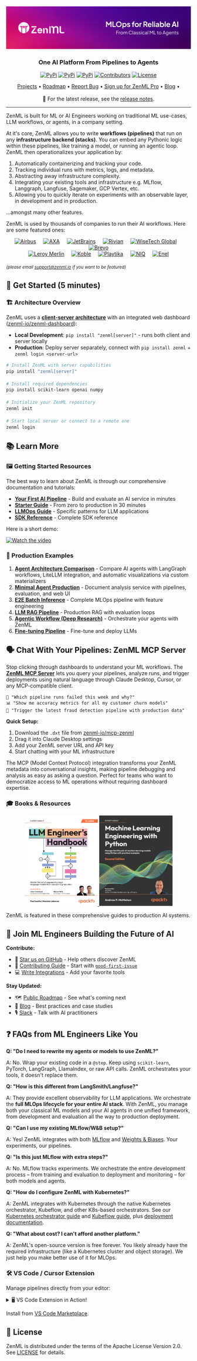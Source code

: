 <div align="center">

  <!-- PROJECT LOGO -->
  <br />
    <a href="https://zenml.io">
      <img src="docs/book/.gitbook/assets/header.png" alt="ZenML Header">
    </a>
  <br />
  <div align="center">
    <h3 align="center">One AI Platform From Pipelines to Agents </h3>
  </div>

  [![PyPi][pypi-shield]][pypi-url]
  [![PyPi][pypiversion-shield]][pypi-url]
  [![PyPi][downloads-shield]][downloads-url]
  [![Contributors][contributors-shield]][contributors-url]
  [![License][license-shield]][license-url]

</div>

<!-- MARKDOWN LINKS & IMAGES -->
[pypi-shield]: https://img.shields.io/pypi/pyversions/zenml?color=281158
[pypi-url]: https://pypi.org/project/zenml/
[pypiversion-shield]: https://img.shields.io/pypi/v/zenml?color=361776
[downloads-shield]: https://img.shields.io/pepy/dt/zenml?color=431D93
[downloads-url]: https://pypi.org/project/zenml/
[contributors-shield]: https://img.shields.io/github/contributors/zenml-io/zenml?color=7A3EF4
[contributors-url]: https://github.com/zenml-io/zenml/graphs/contributors
[license-shield]: https://img.shields.io/github/license/zenml-io/zenml?color=9565F6
[license-url]: https://github.com/zenml-io/zenml/blob/main/LICENSE

<div align="center">
<p>
    <a href="https://zenml.io/projects">Projects</a> •
    <a href="https://zenml.io/roadmap">Roadmap</a> •
    <a href="https://github.com/zenml-io/zenml/issues">Report Bug</a> •
    <a href="https://zenml.io/pro">Sign up for ZenML Pro</a> •
    <a href="https://www.zenml.io/blog">Blog</a> •
    <br />
    <br />
    🎉 For the latest release, see the <a href="https://github.com/zenml-io/zenml/releases">release notes</a>.
</p>
</div>

---

ZenML is built for ML or AI Engineers working on traditional ML use-cases, LLM workflows, or agents, in a company setting.

At it's core, ZenML allows you to write **workflows (pipelines)** that run on any **infrastructure backend (stacks)**. You can embed any Pythonic logic within these pipelines, like training a model, or running an agentic loop. ZenML then operationalizes your application by:

1. Automatically containerizing and tracking your code.
2. Tracking individual runs with metrics, logs, and metadata.
3. Abstracting away infrastructure complexity.
4. Integrating your existing tools and infrastructure e.g. MLflow, Langgraph, Langfuse, Sagemaker, GCP Vertex, etc.
5. Allowing you to quickly iterate on experiments with an observable layer, in development and in production.

...amongst many other features.

ZenML is used by thousands of companies to run their AI workflows. Here are some featured ones:

<div align="center">
  <a href="https://www.airbus.com/"><img src="https://cdn.prod.website-files.com/64a817a2e7e2208272d1ce30/66e826c67966c0e639be6591_airbus.svg" alt="Airbus" height="50"/></a>&nbsp;&nbsp;&nbsp;&nbsp;
  <a href="https://www.axa.com/"><img src="https://cdn.prod.website-files.com/64a817a2e7e2208272d1ce30/66c84308916684f0d07b57ff_axa-min.svg" alt="AXA" height="50"/></a>&nbsp;&nbsp;&nbsp;&nbsp;
  <a href="https://www.jetbrains.com/"><img src="https://cdn.prod.website-files.com/64a817a2e7e2208272d1ce30/682337dd23ca98ec293c2dc6_jetbrains-min.svg" alt="JetBrains" height="50"/></a>&nbsp;&nbsp;&nbsp;&nbsp;
  <a href="https://rivian.com/"><img src="https://cdn.prod.website-files.com/64a817a2e7e2208272d1ce30/66e9897d1b1dc28e560c0c07_rivian-min.svg" alt="Rivian" height="50"/></a>&nbsp;&nbsp;&nbsp;&nbsp;
  <a href="https://www.wisetechglobal.com/"><img src="https://cdn.prod.website-files.com/64a817a2e7e2208272d1ce30/65ddeac90f19eb6c4cd715f9_wisetech_logo-min.svg" alt="WiseTech Global" height="50"/></a>&nbsp;&nbsp;&nbsp;&nbsp;
  <a href="https://www.brevo.com/"><img src="https://cdn.prod.website-files.com/64a817a2e7e2208272d1ce30/652d3e5d29d36f927c2bb623_brevo.webp" alt="Brevo" height="50"/></a>
</div>
<div align="center">
  <a href="https://www.leroymerlin.com/"><img src="https://cdn.prod.website-files.com/64a817a2e7e2208272d1ce30/65ddeac9b83eea2954b5a561_leroy_merlin_logo-min.svg" alt="Leroy Merlin" height="50"/></a>&nbsp;&nbsp;&nbsp;&nbsp;
  <a href="https://www.koble.ai/"><img src="https://cdn.prod.website-files.com/64a817a2e7e2208272d1ce30/67e673e60161f59b5db6554c_koble.svg" alt="Koble" height="50"/></a>&nbsp;&nbsp;&nbsp;&nbsp;
  <a href="https://www.playtika.com/"><img src="https://cdn.prod.website-files.com/64a817a2e7e2208272d1ce30/66e959c0c5f8422ecac8d81a_Playtika-min.svg" alt="Playtika" height="50"/></a>&nbsp;&nbsp;&nbsp;&nbsp;
  <a href="https://nielseniq.com/"><img src="https://cdn.prod.website-files.com/64a817a2e7e2208272d1ce30/65ddeac959d7ca93745e8130_nielsen_iq_logo-min.svg" alt="NIQ" height="50"/></a>&nbsp;&nbsp;&nbsp;&nbsp;
  <a href="https://www.enel.com/"><img src="https://cdn.prod.website-files.com/64a817a2e7e2208272d1ce30/66c84308b1e802ab9a246134_enel-min.svg" alt="Enel" height="50"/></a>
</div>

<sub><i>(please email support@zenml.io if you want to be featured)</i></sub>

## 🚀 Get Started (5 minutes)

### 🏗️ Architecture Overview

ZenML uses a [**client-server architecture**](https://docs.zenml.io/getting-started/system-architectures) with an integrated web dashboard ([zenml-io/zenml-dashboard](https://github.com/zenml-io/zenml-dashboard)):

- **Local Development**: `pip install "zenml[server]"` - runs both client and server locally
- **Production**: Deploy server separately, connect with `pip install zenml` + `zenml login <server-url>`

```bash
# Install ZenML with server capabilities
pip install "zenml[server]"

# Install required dependencies
pip install scikit-learn openai numpy

# Initialize your ZenML repository
zenml init

# Start local server or connect to a remote one
zenml login
```
 
 ## 📚 Learn More

### 🖼️ Getting Started Resources

The best way to learn about ZenML is through our comprehensive documentation and tutorials:

- **[Your First AI Pipeline](https://docs.zenml.io/getting-started/your-first-ai-pipeline)** - Build and evaluate an AI service in minutes
- **[Starter Guide](https://docs.zenml.io/user-guides/starter-guide)** - From zero to production in 30 minutes
- **[LLMOps Guide](https://docs.zenml.io/user-guides/llmops-guide)** - Specific patterns for LLM applications
- **[SDK Reference](https://sdkdocs.zenml.io/)** - Complete SDK reference

Here is a short demo:

 [![Watch the video](https://img.youtube.com/vi/rzWmaHMaI88/0.jpg)](https://youtu.be/rzWmaHMaI88)

### 📖 Production Examples

1. **[Agent Architecture Comparison](examples/agent_comparison/)** - Compare AI agents with LangGraph workflows, LiteLLM integration, and automatic visualizations via custom materializers
2. **[Minimal Agent Production](examples/minimal_agent_production/)** - Document analysis service with pipelines, evaluation, and web UI
3. **[E2E Batch Inference](examples/e2e/)** - Complete MLOps pipeline with feature engineering
4. **[LLM RAG Pipeline](https://github.com/zenml-io/zenml-projects/tree/main/llm-complete-guide)** - Production RAG with evaluation loops
5. **[Agentic Workflow (Deep Research)](https://github.com/zenml-io/zenml-projects/tree/main/deep_research)** - Orchestrate your agents with ZenML
6. **[Fine-tuning Pipeline](https://github.com/zenml-io/zenml-projects/tree/main/gamesense)** - Fine-tune and deploy LLMs

## 🗣️ Chat With Your Pipelines: ZenML MCP Server

Stop clicking through dashboards to understand your ML workflows. The **[ZenML MCP Server](https://github.com/zenml-io/mcp-zenml)** lets you query your pipelines, analyze runs, and trigger deployments using natural language through Claude Desktop, Cursor, or any MCP-compatible client.

```
💬 "Which pipeline runs failed this week and why?"
📊 "Show me accuracy metrics for all my customer churn models"  
🚀 "Trigger the latest fraud detection pipeline with production data"
```

**Quick Setup:**
1. Download the `.dxt` file from [zenml-io/mcp-zenml](https://github.com/zenml-io/mcp-zenml)
2. Drag it into Claude Desktop settings
3. Add your ZenML server URL and API key
4. Start chatting with your ML infrastructure

The MCP (Model Context Protocol) integration transforms your ZenML metadata into conversational insights, making pipeline debugging and analysis as easy as asking a question. Perfect for teams who want to democratize access to ML operations without requiring dashboard expertise.

### 🎓 Books & Resources

<div align="center">
  <a href="https://www.amazon.com/LLM-Engineers-Handbook-engineering-production/dp/1836200072">
    <img src="docs/book/.gitbook/assets/llm_engineering_handbook_cover.jpg" alt="LLM Engineer's Handbook Cover" width="200"/>
  </a>
  <a href="https://www.amazon.com/-/en/Andrew-McMahon/dp/1837631964">
    <img src="docs/book/.gitbook/assets/ml_engineering_with_python.jpg" alt="Machine Learning Engineering with Python Cover" width="200"/>
  </a>
</div>

ZenML is featured in these comprehensive guides to production AI systems.

## 🤝 Join ML Engineers Building the Future of AI

**Contribute:**
- 🌟 [Star us on GitHub](https://github.com/zenml-io/zenml/stargazers) - Help others discover ZenML
- 🤝 [Contributing Guide](CONTRIBUTING.md) - Start with [`good-first-issue`](https://github.com/issues?q=is%3Aopen+is%3Aissue+archived%3Afalse+user%3Azenml-io+label%3A%22good+first+issue%22)
- 💻 [Write Integrations](https://github.com/zenml-io/zenml/blob/main/src/zenml/integrations/README.md) - Add your favorite tools

**Stay Updated:**
- 🗺 [Public Roadmap](https://zenml.io/roadmap) - See what's coming next
- 📰 [Blog](https://zenml.io/blog) - Best practices and case studies
- 🎙 [Slack](https://zenml.io/slack) - Talk with AI practitioners

## ❓ FAQs from ML Engineers Like You

**Q: "Do I need to rewrite my agents or models to use ZenML?"**

A: No. Wrap your existing code in a `@step`. Keep using `scikit-learn`, PyTorch, LangGraph, LlamaIndex, or raw API calls. ZenML orchestrates your tools, it doesn't replace them.

**Q: "How is this different from LangSmith/Langfuse?"**

A: They provide excellent observability for LLM applications. We orchestrate the **full MLOps lifecycle for your entire AI stack**. With ZenML, you manage both your classical ML models and your AI agents in one unified framework, from development and evaluation all the way to production deployment.

**Q: "Can I use my existing MLflow/W&B setup?"**

A: Yes! ZenML integrates with both [MLflow](https://docs.zenml.io/stacks/experiment-trackers/mlflow) and [Weights & Biases](https://docs.zenml.io/stacks/experiment-trackers/wandb). Your experiments, our pipelines.

**Q: "Is this just MLflow with extra steps?"**

A: No. MLflow tracks experiments. We orchestrate the entire development process – from training and evaluation to deployment and monitoring – for both models and agents.

**Q: "How do I configure ZenML with Kubernetes?"**

A: ZenML integrates with Kubernetes through the native Kubernetes orchestrator, Kubeflow, and other K8s-based orchestrators. See our [Kubernetes orchestrator guide](https://docs.zenml.io/stacks/orchestrators/kubernetes) and [Kubeflow guide](https://docs.zenml.io/stacks/orchestrators/kubeflow), plus [deployment documentation](https://docs.zenml.io/getting-started/deploying-zenml/deploy-with-helm).

**Q: "What about cost? I can't afford another platform."**

A: ZenML's open-source version is free forever. You likely already have the required infrastructure (like a Kubernetes cluster and object storage). We just help you make better use of it for MLOps.

### 🛠 VS Code / Cursor Extension

Manage pipelines directly from your editor:

<details>
  <summary>🖥️ VS Code Extension in Action!</summary>
  <div align="center">
  <img width="60%" src="docs/book/.gitbook/assets/zenml-extension-shortened.gif" alt="ZenML Extension">
</div>
</details>

Install from [VS Code Marketplace](https://marketplace.visualstudio.com/items?itemName=ZenML.zenml-vscode).

## 📜 License

ZenML is distributed under the terms of the Apache License Version 2.0. See
[LICENSE](LICENSE) for details.
